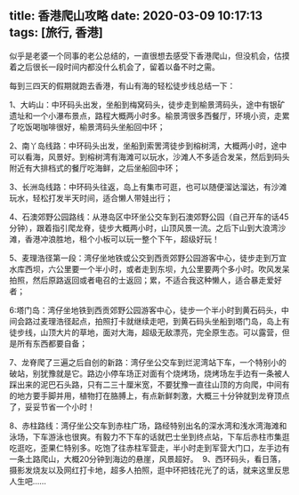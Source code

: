 title: 香港爬山攻略
date: 2020-03-09 10:17:13
tags: [旅行, 香港]
---

似乎是老婆一个同事的老公总结的，一直很想去感受下香港爬山，但没机会，估摸着之后很长一段时间内都没什么机会了，留着以备不时之需。

每到三四天的假期就跑去香港，有山有海的轻松徒步线总结一下：

1、大屿山：中环码头出发，坐船到梅窝码头，徒步走到榆景湾码头，途中有银矿遗址和一个小瀑布景点，路程大概两小时多。榆景湾很多西餐厅，环境小资，走累了吃饭喝咖啡很好，榆景湾码头坐船回中环；

2、南丫岛线路：中环码头出发，坐船到索罟湾徒步到榕树湾，大概两小时，途中可以看海，风景好。到榕树湾有海滩可以玩水，沙滩人不多适合发呆，然后到码头附近有大排档式的餐厅吃海鲜，之后坐船回中环；

3、长洲岛线路：中环码头往返，岛上有集市可逛，也可以随便溜达溜达，有沙滩玩水，轻松打发半天时间，适合懒人带娃出行；

4、石澳郊野公园路线：从港岛区中环坐公交车到石澳郊野公园（自己开车的话45分钟），跟着指引爬龙脊，徒步大概两小时，山顶风景一流。之后下山到大浪湾沙滩，香港冲浪胜地，租个小板可以玩一整个下午，超级好玩！

<!-- more -->

5、麦理浩径第一段：湾仔坐地铁或公交到西贡郊野公园游客中心，徒步走到万宜水库西坝，六公里要一个半小时，或者走到东坝，九公里要两个多小时。吹风发呆拍照，然后原路返回或者电召的士返回；累，不适合我这种懒人，适合暴走爱好者；

6:塔门岛：湾仔坐地铁到西贡郊野公园游客中心，徒步一个半小时到黄石码头，中间会路过麦理浩径起点，拍照打卡就继续走吧，到黄石码头坐船到塔门岛，岛上有徒步线，山顶大片的草地，面对大海，超级无敌漂亮，完全原生态。可以露营，但是所有东西都要自备；

7、龙脊爬了三遍之后自创的新路：湾仔坐公交车到烂泥湾站下车，一个特别小的破站，别犹豫就是它。路边小停车场正对面有个烧烤场，烧烤场左手边有一条被人踩出来的泥巴石头路，只有二三十厘米宽，不要犹豫一直往山顶的方向爬，中间有的地方要手脚并用，植物打在胳膊上，有点新鲜刺激，大概三十分钟就到龙脊顶点了，妥妥节省一个小时！

8、赤柱路线：湾仔坐公交车到赤柱广场，路经特别出名的深水湾和浅水湾海滩和泳场，下车游泳也很爽。有毅力不下车的话就巴士坐到终点站，下车后赤柱市集逛吃逛吃，歪果仁特别多。吃饱了往赤柱军营走，半小时走到军营大门口，左手边有一条土路爬山，大概20分钟到海边的悬崖，风景超好。 
9、西环码头，看日落，摄影发烧友以及网红打卡地，超多人拍照，逛中环把钱花光了的话，就来这里反思人生吧……